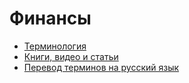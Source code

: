 # Финансы

- [Терминология](terminology.md)
- [Книги, видео и статьи](resources.md)
- [Перевод терминов на русский язык](translations.md)
